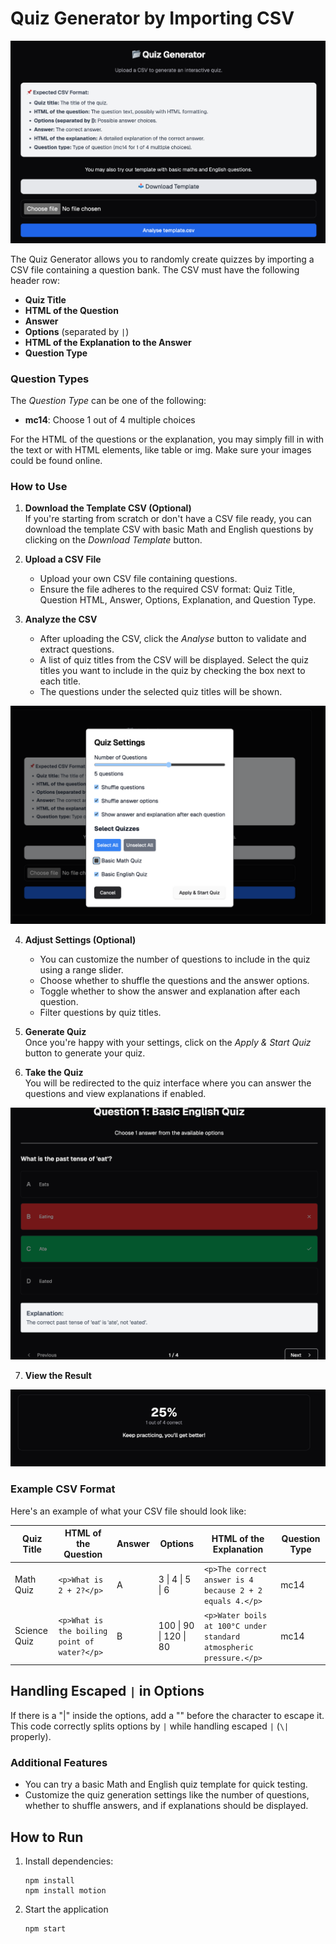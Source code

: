 # Quiz Generator by Importing CSV

![Home page](public/Home.png)

The Quiz Generator allows you to randomly create quizzes by importing a CSV file containing a question bank. The CSV must have the following header row:

- **Quiz Title**
- **HTML of the Question**
- **Answer**
- **Options** (separated by `|`)
- **HTML of the Explanation to the Answer**
- **Question Type**

### Question Types

The _Question Type_ can be one of the following:

- **mc14**: Choose 1 out of 4 multiple choices

For the HTML of the questions or the explanation, you may simply fill in with the text or with HTML elements, like table or img. Make sure your images could be found online.

### How to Use

1. **Download the Template CSV (Optional)**  
   If you're starting from scratch or don't have a CSV file ready, you can download the template CSV with basic Math and English questions by clicking on the _Download Template_ button.

2. **Upload a CSV File**

   - Upload your own CSV file containing questions.
   - Ensure the file adheres to the required CSV format: Quiz Title, Question HTML, Answer, Options, Explanation, and Question Type.

3. **Analyze the CSV**

   - After uploading the CSV, click the _Analyse_ button to validate and extract questions.
   - A list of quiz titles from the CSV will be displayed. Select the quiz titles you want to include in the quiz by checking the box next to each title.
   - The questions under the selected quiz titles will be shown.

![Quiz settings](public/Settings.png)

4. **Adjust Settings (Optional)**

   - You can customize the number of questions to include in the quiz using a range slider.
   - Choose whether to shuffle the questions and the answer options.
   - Toggle whether to show the answer and explanation after each question.
   - Filter questions by quiz titles.

5. **Generate Quiz**  
   Once you're happy with your settings, click on the _Apply & Start Quiz_ button to generate your quiz.

6. **Take the Quiz**  
   You will be redirected to the quiz interface where you can answer the questions and view explanations if enabled.

![Quiz](public/Quiz.png)

7. **View the Result**

![Result](public/Result.png)

### Example CSV Format

Here's an example of what your CSV file should look like:

| Quiz Title   | HTML of the Question                         | Answer | Options                | HTML of the Explanation                                            | Question Type |
| ------------ | -------------------------------------------- | ------ | ---------------------- | ------------------------------------------------------------------ | ------------- |
| Math Quiz    | `<p>What is 2 + 2?</p>`                      | A      | 3 \| 4 \| 5 \| 6       | `<p>The correct answer is 4 because 2 + 2 equals 4.</p>`           | mc14          |
| Science Quiz | `<p>What is the boiling point of water?</p>` | B      | 100 \| 90 \| 120 \| 80 | `<p>Water boils at 100°C under standard atmospheric pressure.</p>` | mc14          |

## Handling Escaped `|` in Options

If there is a "|" inside the options, add a "\" before the character to escape it. This code correctly splits options by `|` while handling escaped `|` (`\|` properly).

### Additional Features

- You can try a basic Math and English quiz template for quick testing.
- Customize the quiz generation settings like the number of questions, whether to shuffle answers, and if explanations should be displayed.

## How to Run

1. Install dependencies:
   ```
   npm install
   npm install motion
   ```
2. Start the application
   ```
   npm start
   ```
